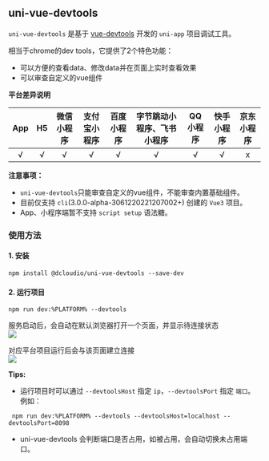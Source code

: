 ## uni-vue-devtools

`uni-vue-devtools` 是基于 [vue-devtools](https://devtools.vuejs.org/) 开发的 `uni-app` 项目调试工具。

相当于chrome的dev tools，它提供了2个特色功能：
- 可以方便的查看data、修改data并在页面上实时查看效果
- 可以审查自定义的vue组件

**平台差异说明**

|App|H5|微信小程序|支付宝小程序|百度小程序|字节跳动小程序、飞书小程序|QQ小程序|快手小程序|京东小程序|
|:-:|:-:|:-:|:-:|:-:|:-:|:-:|:-:|:-:|
|√|√|√|√|√|√|√|√|x|

**注意事项：**

- `uni-vue-devtools`只能审查自定义的vue组件，不能审查内置基础组件。
- 目前仅支持 `cli`(3.0.0-alpha-3061220221207002+) 创建的 `Vue3` 项目。
- App、小程序端暂不支持 `script setup` 语法糖。

### 使用方法

#### 1. 安装

  ```shell
  npm install @dcloudio/uni-vue-devtools --save-dev
  ```

#### 2. 运行项目

  ```shell
  npm run dev:%PLATFORM% --devtools
  ```

  服务启动后，会自动在默认浏览器打开一个页面，并显示待连接状态\
  ![](https://web-assets.dcloud.net.cn/unidoc/zh/uni-vue-devtools-waiting-connect.png)

  对应平台项目运行后会与该页面建立连接\
  ![](https://web-assets.dcloud.net.cn/unidoc/zh/uni-vue-devtools-connected.png)

**Tips:**

* 运行项目时可以通过 `--devtoolsHost` 指定 `ip`，`--devtoolsPort` 指定 `端口`。 例如：
 ```shell
  npm run dev:%PLATFORM% --devtools --devtoolsHost=localhost --devtoolsPort=8098
  ```

* uni-vue-devtools 会判断端口是否占用，如被占用，会自动切换未占用端口。